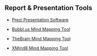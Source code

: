 ## Report & Presentation Tools

- [Prezi Presentation Software](https://prezi.com/)

- [Bubbl.us Mind Mapping Tool](https://bubbl.us/)

- [TheBrain Mind Mapping Tool](https://www.thebrain.com/)

- [XMind8 Mind Mapping Tool](https://www.xmind.net/xmind8-pro)